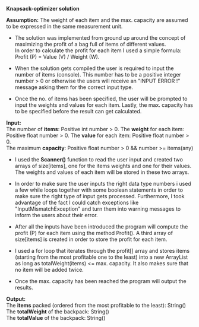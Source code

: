**Knapsack-optimizer solution**

__Assumption:__ The weight of each item and the max. capacity are assumed to be expressed in the same measurement unit.</br>


* The solution was implemented from ground up around the concept of maximizing the profit of a bag full of items of different values.  
In order to calculate the profit for each item I used a simple formula: Profit (P) = Value (V) / Weight (W).</br>

* When the solution gets compiled the user is required to input the number of items (console). This number has to be a positive integer number > 0 or otherwise the users will receive an "INPUT ERROR !" message asking them for the correct input type. </br>
 
* Once the no. of items has been specified, the user will be prompted to input the weights and values for each item. 
Lastly, the max. capacity has to be specified before the result can get calculated.  </br>

**Input:** </br>
The number of **items**: Positive int number > 0. 
The **weight** for each item: Positive float number > 0. 
The **value** for each item: Positive float number > 0. </br>
The maximum **capacity**: Positive float number > 0 && number >= items(any) </br>

* I used the **Scanner()** function to read the user input and created two arrays of size[items], one for the items weights and one for their values. The weights and values of each item will be stored in these two arrays. </br>

* In order to make sure the user inputs the right data type numbers i used a few while loops together with some boolean statements 
in order to make sure the right type of input gets processed. Furthermore, I took advantage of the fact I could catch exceptions like
"InputMismatchException" and turn them into warning messages to inform the users about their error. </br>

* After all the inputs have been introduced the program will compute the profit (P) for each item using the method Profit(). A third array of size[items] is created in order to store the profit for each item. </br>

* I used a for loop that iterates through the profit[] array and stores items (starting from the most profitable one to the least) 
into a new ArrayList<String> as long as totalWeight(items) <= max. capacity. It also makes sure that no item will be added twice. </br>

* Once the max. capacity has been reached the program will output the results. </br>

**Output:** </br>
The **items** packed (ordered from the most profitable to the least): String() </br>
The **totalWeight** of the backpack: String() </br>
The **totalValue** of the backpack: String() </br>



 

